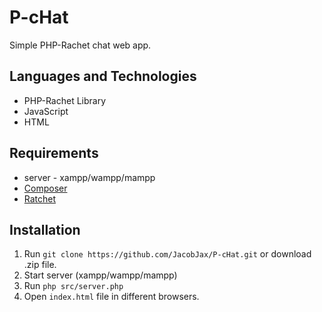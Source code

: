# P-cHat

Simple PHP-Rachet chat web app.

## Languages and Technologies
* PHP-Rachet Library
* JavaScript
* HTML

## Requirements
* server - xampp/wampp/mampp
* [Composer](https://getcomposer.org/)
* [Ratchet](http://socketo.me/)

## Installation

1. Run `git clone https://github.com/JacobJax/P-cHat.git` or download .zip file.
1. Start server (xampp/wampp/mampp)
1. Run `php src/server.php`
1. Open `index.html` file in different browsers.
